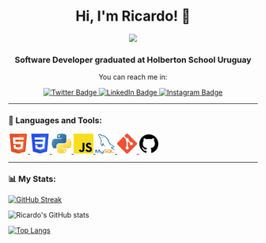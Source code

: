 <div id="header" align="center">
  <h1 align="center">Hi, I'm Ricardo! 👋</h1>
  <img src="https://media.giphy.com/media/Ws6T5PN7wHv3cY8xy8/giphy.gif" width="400" />
  <h3 align="center">Software Developer graduated at Holberton School Uruguay</h3>
</div>

<div id="badges" align="center">
  <p>You can reach me in:</p>
  <a href="https://twitter.com/_errede_">
    <img src="https://img.shields.io/twitter/follow/RicardoDanta?label=twitter&logo=twitter&style=for-the-badge"
         alt="Twitter Badge" />
  </a>
  <a href="https://linkedin.com/in/RicardoDanta">
    <img src="https://img.shields.io/twitter/follow/RicardoDanta?label=linked%20in&logo=linkedin&style=for-the-badge"
         alt="LinkedIn Badge" />
  </a>
  <a href="https://instagram.com/_lascosasquepasan_">
    <img src="https://img.shields.io/twitter/follow/RicardoDanta?label=instagram&logo=instagram&style=for-the-badge"
         alt="Instagram Badge" />
  </a>
</div>

---

<div align="left">
  <h3>🔨 Languages and Tools:</h3>
  <div>
    <a href="https://lenguajehtml.com/html/">
      <img src="https://github.com/RicardoDanta/Images_for_projects/blob/main/HTML5-Logo.png" title="HTML5" alt="HTML" width="40" height="40"/>
    </a>
    <a href="https://developer.mozilla.org/es/docs/Web/CSS">
    <img src="https://github.com/RicardoDanta/Images_for_projects/blob/main/CSS.png" title="CSS" alt="CSS" width="40" height="40"/>
    </a>
    <a href="https://www.python.org/">
    <img src="https://github.com/RicardoDanta/Images_for_projects/blob/main/Python-Logo.png" title="Python" alt="Python" width="40" height="40"/>
    </a>
    <a href="https://aws.amazon.com/es/what-is/javascript/">
    <img src="https://github.com/RicardoDanta/Images_for_projects/blob/main/JavaScript.png" title="JavaScript" alt="JavaScript" width="40" height="40"/>
    </a>
    <a href="https://www.mysql.com/">
    <img src="https://github.com/RicardoDanta/Images_for_projects/blob/main/MySQL-Logo.png" title="MySQL" alt="MySQL" width="40" height="40"/>
    </a>
    <a href="https://git-scm.com/">
    <img src="https://github.com/RicardoDanta/Images_for_projects/blob/main/Git-Icon.png" title="Git" alt="Git" width="40" height="40"/>
    </a>
    <a href="https://github.com/RicardoDanta">
    <img src="https://github.com/RicardoDanta/Images_for_projects/blob/main/GitHub.svg" title="GitHub" alt="GitHub" width="40" height="40"/>
    </a>
  </div>

---
  
### 📊 My Stats:
  
[![GitHub Streak](http://github-readme-streak-stats.herokuapp.com?user=RicardoDanta&theme=vue-dark&hide_border=true)](https://git.io/streak-stats)
  
![Ricardo's GitHub stats](https://github-readme-stats.vercel.app/api?username=RicardoDanta&show_icons=true&theme=radical)
  
[![Top Langs](https://github-readme-stats.vercel.app/api/top-langs/?username=RicardoDanta&layout=compact)](https://github.com/anuraghazra/github-readme-stats)
